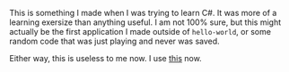 This is something I made when I was trying to learn C#. It was more of a learning exersize than anything useful. I am not 100% sure, but this might actually be the first application I made outside of `hello-world`, or some random code that was just playing and never was saved.

Either way, this is useless to me now. I use [this](https://github.com/umaim/SKE) now.

